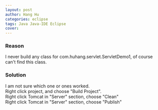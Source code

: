 ```yaml
---
layout: post
author: Hang Hu
categories: eclipse
tags: Java Java-IDE Eclipse 
cover: 
---
```


### Reason  

I never build any class for com.huhang.servlet.ServletDemo1, of course can't find this class.
### Solution

I am not sure which one or ones worked.  
Right click project, and choose "Build Project".  
Right click Tomcat in "Server" section, choose "Clean"  
Right click Tomcat in "Server" section, choose "Publish"
